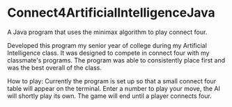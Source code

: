 # Connect4ArtificialIntelligenceJava
A Java program  that uses the minimax algorithm to play connect four. 

Developed this program my senior year of college during my Artificial Intelligence class.
It was designed to compete in connect four with my classmate's programs. 
The program was able to consistently place first and was the best overall of the class.

How to play:
Currently the program is set up so that a small connect four table will appear on the terminal. 
Enter a number to play your move, the AI will shortly play its own. 
The game will end until a player connects four. 
